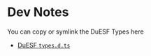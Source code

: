 # Dev Notes

You can copy or symlink the DuESF Types here

- [DuESF `types.d.ts`](https://github.com/RxLaboratory/DuESF/tree/main/types/duesf)